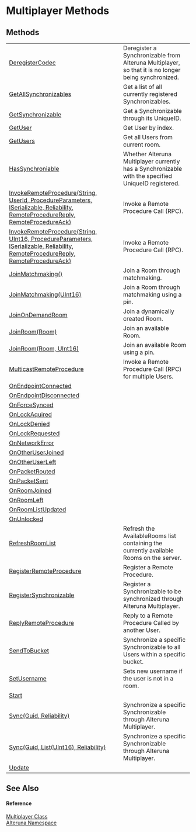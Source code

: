 # Multiplayer Methods




## Methods
<table>
<tr>
<td><a href="M_Alteruna_Multiplayer_DeregisterCodec">DeregisterCodec</a></td>
<td>Deregister a Synchronizable from Alteruna Multiplayer, so that it is no longer being synchronized.</td></tr>
<tr>
<td><a href="M_Alteruna_Multiplayer_GetAllSynchronizables">GetAllSynchronizables</a></td>
<td>Get a list of all currently registered Synchronizables.</td></tr>
<tr>
<td><a href="M_Alteruna_Multiplayer_GetSynchronizable">GetSynchronizable</a></td>
<td>Get a Synchronizable through its UniqueID.</td></tr>
<tr>
<td><a href="M_Alteruna_Multiplayer_GetUser">GetUser</a></td>
<td>Get User by index.</td></tr>
<tr>
<td><a href="M_Alteruna_Multiplayer_GetUsers">GetUsers</a></td>
<td>Get all Users from current room.</td></tr>
<tr>
<td><a href="M_Alteruna_Multiplayer_HasSynchroniable">HasSynchroniable</a></td>
<td>Whether Alteruna Multiplayer currently has a Synchronizable with the specified UniqueID registered.</td></tr>
<tr>
<td><a href="M_Alteruna_Multiplayer_InvokeRemoteProcedure">InvokeRemoteProcedure(String, UserId, ProcedureParameters, ISerializable, Reliability, RemoteProcedureReply, RemoteProcedureAck)</a></td>
<td>Invoke a Remote Procedure Call (RPC).</td></tr>
<tr>
<td><a href="M_Alteruna_Multiplayer_InvokeRemoteProcedure_1">InvokeRemoteProcedure(String, UInt16, ProcedureParameters, ISerializable, Reliability, RemoteProcedureReply, RemoteProcedureAck)</a></td>
<td>Invoke a Remote Procedure Call (RPC).</td></tr>
<tr>
<td><a href="M_Alteruna_Multiplayer_JoinMatchmaking">JoinMatchmaking()</a></td>
<td>Join a Room through matchmaking.</td></tr>
<tr>
<td><a href="M_Alteruna_Multiplayer_JoinMatchmaking_1">JoinMatchmaking(UInt16)</a></td>
<td>Join a Room through matchmaking using a pin.</td></tr>
<tr>
<td><a href="M_Alteruna_Multiplayer_JoinOnDemandRoom">JoinOnDemandRoom</a></td>
<td>Join a dynamically created Room.</td></tr>
<tr>
<td><a href="M_Alteruna_Multiplayer_JoinRoom">JoinRoom(Room)</a></td>
<td>Join an available Room.</td></tr>
<tr>
<td><a href="M_Alteruna_Multiplayer_JoinRoom_1">JoinRoom(Room, UInt16)</a></td>
<td>Join an available Room using a pin.</td></tr>
<tr>
<td><a href="M_Alteruna_Multiplayer_MulticastRemoteProcedure">MulticastRemoteProcedure</a></td>
<td>Invoke a Remote Procedure Call (RPC) for multiple Users.</td></tr>
<tr>
<td><a href="M_Alteruna_Multiplayer_OnEndpointConnected">OnEndpointConnected</a></td>
<td> </td></tr>
<tr>
<td><a href="M_Alteruna_Multiplayer_OnEndpointDisconnected">OnEndpointDisconnected</a></td>
<td> </td></tr>
<tr>
<td><a href="M_Alteruna_Multiplayer_OnForceSynced">OnForceSynced</a></td>
<td> </td></tr>
<tr>
<td><a href="M_Alteruna_Multiplayer_OnLockAquired">OnLockAquired</a></td>
<td> </td></tr>
<tr>
<td><a href="M_Alteruna_Multiplayer_OnLockDenied">OnLockDenied</a></td>
<td> </td></tr>
<tr>
<td><a href="M_Alteruna_Multiplayer_OnLockRequested">OnLockRequested</a></td>
<td> </td></tr>
<tr>
<td><a href="M_Alteruna_Multiplayer_OnNetworkError">OnNetworkError</a></td>
<td> </td></tr>
<tr>
<td><a href="M_Alteruna_Multiplayer_OnOtherUserJoined">OnOtherUserJoined</a></td>
<td> </td></tr>
<tr>
<td><a href="M_Alteruna_Multiplayer_OnOtherUserLeft">OnOtherUserLeft</a></td>
<td> </td></tr>
<tr>
<td><a href="M_Alteruna_Multiplayer_OnPacketRouted">OnPacketRouted</a></td>
<td> </td></tr>
<tr>
<td><a href="M_Alteruna_Multiplayer_OnPacketSent">OnPacketSent</a></td>
<td> </td></tr>
<tr>
<td><a href="M_Alteruna_Multiplayer_OnRoomJoined">OnRoomJoined</a></td>
<td> </td></tr>
<tr>
<td><a href="M_Alteruna_Multiplayer_OnRoomLeft">OnRoomLeft</a></td>
<td> </td></tr>
<tr>
<td><a href="M_Alteruna_Multiplayer_OnRoomListUpdated">OnRoomListUpdated</a></td>
<td> </td></tr>
<tr>
<td><a href="M_Alteruna_Multiplayer_OnUnlocked">OnUnlocked</a></td>
<td> </td></tr>
<tr>
<td><a href="M_Alteruna_Multiplayer_RefreshRoomList">RefreshRoomList</a></td>
<td>Refresh the AvailableRooms list containing the currently available Rooms on the server.</td></tr>
<tr>
<td><a href="M_Alteruna_Multiplayer_RegisterRemoteProcedure">RegisterRemoteProcedure</a></td>
<td>Register a Remote Procedure.</td></tr>
<tr>
<td><a href="M_Alteruna_Multiplayer_RegisterSynchronizable">RegisterSynchronizable</a></td>
<td>Register a Synchronizable to be synchronized through Alteruna Multiplayer.</td></tr>
<tr>
<td><a href="M_Alteruna_Multiplayer_ReplyRemoteProcedure">ReplyRemoteProcedure</a></td>
<td>Reply to a Remote Procedure Called by another User.</td></tr>
<tr>
<td><a href="M_Alteruna_Multiplayer_SendToBucket">SendToBucket</a></td>
<td>Synchronize a specific Synchronizable to all Users within a specific bucket.</td></tr>
<tr>
<td><a href="M_Alteruna_Multiplayer_SetUsername">SetUsername</a></td>
<td>Sets new username if the user is not in a room.</td></tr>
<tr>
<td><a href="M_Alteruna_Multiplayer_Start">Start</a></td>
<td> </td></tr>
<tr>
<td><a href="M_Alteruna_Multiplayer_Sync">Sync(Guid, Reliability)</a></td>
<td>Synchronize a specific Synchronizable through Alteruna Multiplayer.</td></tr>
<tr>
<td><a href="M_Alteruna_Multiplayer_Sync_1">Sync(Guid, List(UInt16), Reliability)</a></td>
<td>Synchronize a specific Synchronizable through Alteruna Multiplayer.</td></tr>
<tr>
<td><a href="M_Alteruna_Multiplayer_Update">Update</a></td>
<td> </td></tr>
</table>

## See Also


#### Reference
<a href="T_Alteruna_Multiplayer">Multiplayer Class</a>  
<a href="N_Alteruna">Alteruna Namespace</a>  

